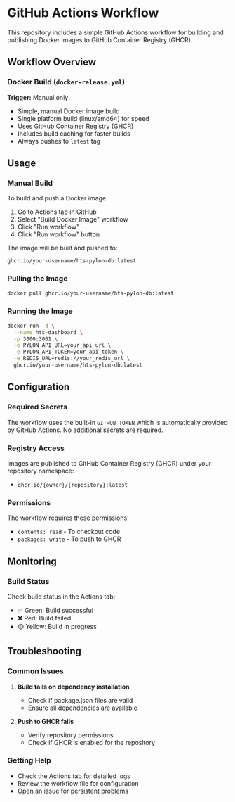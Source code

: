 # GitHub Actions Workflow

This repository includes a simple GitHub Actions workflow for building and publishing Docker images to GitHub Container Registry (GHCR).

## Workflow Overview

### Docker Build (`docker-release.yml`)
**Trigger:** Manual only

- Simple, manual Docker image build
- Single platform build (linux/amd64) for speed
- Uses GitHub Container Registry (GHCR)
- Includes build caching for faster builds
- Always pushes to `latest` tag

## Usage

### Manual Build
To build and push a Docker image:
1. Go to Actions tab in GitHub
2. Select "Build Docker Image" workflow
3. Click "Run workflow"
4. Click "Run workflow" button

The image will be built and pushed to:
```
ghcr.io/your-username/hts-pylon-db:latest
```

### Pulling the Image
```bash
docker pull ghcr.io/your-username/hts-pylon-db:latest
```

### Running the Image
```bash
docker run -d \
  --name hts-dashboard \
  -p 3000:3001 \
  -e PYLON_API_URL=your_api_url \
  -e PYLON_API_TOKEN=your_api_token \
  -e REDIS_URL=redis://your_redis_url \
  ghcr.io/your-username/hts-pylon-db:latest
```

## Configuration

### Required Secrets
The workflow uses the built-in `GITHUB_TOKEN` which is automatically provided by GitHub Actions. No additional secrets are required.

### Registry Access
Images are published to GitHub Container Registry (GHCR) under your repository namespace:
- `ghcr.io/{owner}/{repository}:latest`

### Permissions
The workflow requires these permissions:
- `contents: read` - To checkout code
- `packages: write` - To push to GHCR

## Monitoring

### Build Status
Check build status in the Actions tab:
- ✅ Green: Build successful
- ❌ Red: Build failed
- 🟡 Yellow: Build in progress

## Troubleshooting

### Common Issues

1. **Build fails on dependency installation**
   - Check if package.json files are valid
   - Ensure all dependencies are available

2. **Push to GHCR fails**
   - Verify repository permissions
   - Check if GHCR is enabled for the repository

### Getting Help
- Check the Actions tab for detailed logs
- Review the workflow file for configuration
- Open an issue for persistent problems
